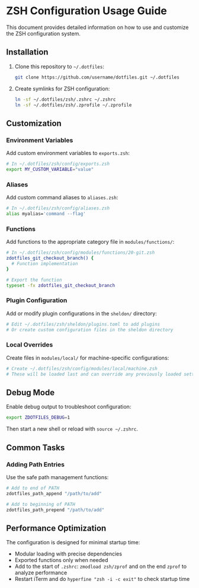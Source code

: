 # ZSH Configuration Usage Guide

This document provides detailed information on how to use and customize the ZSH configuration system.

## Installation

1. Clone this repository to `~/.dotfiles`:

   ```bash
   git clone https://github.com/username/dotfiles.git ~/.dotfiles
   ```

2. Create symlinks for ZSH configuration:

   ```bash
   ln -sf ~/.dotfiles/zsh/.zshrc ~/.zshrc
   ln -sf ~/.dotfiles/zsh/.zprofile ~/.zprofile
   ```

## Customization

### Environment Variables

Add custom environment variables to `exports.zsh`:

```zsh
# In ~/.dotfiles/zsh/config/exports.zsh
export MY_CUSTOM_VARIABLE="value"
```

### Aliases

Add custom command aliases to `aliases.zsh`:

```zsh
# In ~/.dotfiles/zsh/config/aliases.zsh
alias myalias='command --flag'
```

### Functions

Add functions to the appropriate category file in `modules/functions/`:

```zsh
# In ~/.dotfiles/zsh/config/modules/functions/20-git.zsh
zdotfiles_git_checkout_branch() {
  # Function implementation
}

# Export the function
typeset -fx zdotfiles_git_checkout_branch
```

### Plugin Configuration

Add or modify plugin configurations in the `sheldon/` directory:

```zsh
# Edit ~/.dotfiles/zsh/sheldon/plugins.toml to add plugins
# Or create custom configuration files in the sheldon directory
```

### Local Overrides

Create files in `modules/local/` for machine-specific configurations:

```zsh
# Create ~/.dotfiles/zsh/config/modules/local/machine.zsh
# These will be loaded last and can override any previously loaded settings
```

## Debug Mode

Enable debug output to troubleshoot configuration:

```bash
export ZDOTFILES_DEBUG=1
```

Then start a new shell or reload with `source ~/.zshrc`.

## Common Tasks

### Adding Path Entries

Use the safe path management functions:

```zsh
# Add to end of PATH
zdotfiles_path_append "/path/to/add"

# Add to beginning of PATH
zdotfiles_path_prepend "/path/to/add"
```

## Performance Optimization

The configuration is designed for minimal startup time:

- Modular loading with precise dependencies
- Exported functions only when needed
- Add to the start of `.zshrc`: `zmodload zsh/zprof` and on the end `zprof` to analyze performance
- Restart iTerm and do `hyperfine "zsh -i -c exit"` to check startup time
